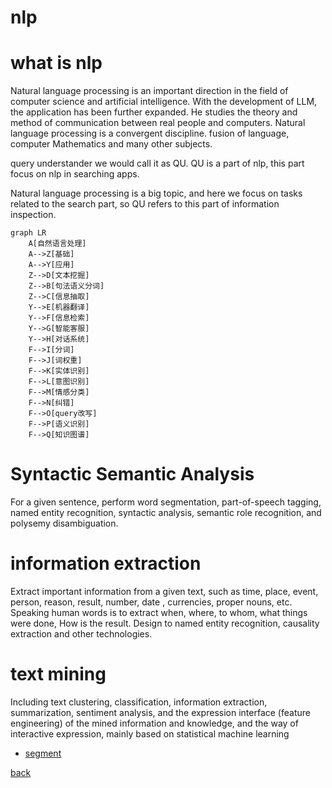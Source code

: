 nlp
===
# what is nlp

Natural language processing is an important direction in the 
field of computer science and artificial intelligence. With the
development of LLM, the application has been further expanded.
He studies the theory and method of communication between real 
people and computers. Natural language processing is a 
convergent discipline. fusion of language, computer Mathematics 
and many other subjects.

query understander we would call it as QU.
QU is a part of nlp, this part focus on nlp in searching  apps.


Natural language processing is a big topic, and here we focus 
on tasks related to the search part, so QU refers to this part 
of information inspection.

```mermaid
graph LR
    A[自然语言处理]
    A-->Z[基础]
    A-->Y[应用]
    Z-->D[文本挖掘]
    Z-->B[句法语义分词]
    Z-->C[信息抽取]
    Y-->E[机器翻译]
    Y-->F[信息检索]
    Y-->G[智能客服]
    Y-->H[对话系统]
    F-->I[分词]
    F-->J[词权重]
    F-->K[实体识别]
    F-->L[意图识别]
    F-->M[情感分类]
    F-->N[纠错]
    F-->O[query改写]
    F-->P[语义识别]
    F-->Q[知识图谱]
```

# Syntactic Semantic Analysis
For a given sentence, perform word segmentation,
part-of-speech tagging, named entity recognition, 
syntactic analysis, semantic role recognition, and 
polysemy disambiguation.

# information extraction
Extract important information from a given text, such as time, 
place, event, person, reason, result, number, date , currencies,
proper nouns, etc. Speaking human words is to extract when, where, to whom, what things
were done, How is the result. Design to named entity recognition,
causality extraction and other technologies.

# text mining
Including text clustering, classification, information extraction, 
summarization, sentiment analysis, and the expression interface 
(feature engineering) of the mined information and knowledge, and 
the way of interactive expression, mainly based on statistical 
machine learning

* [segment](seg/README.md)


[back]()
